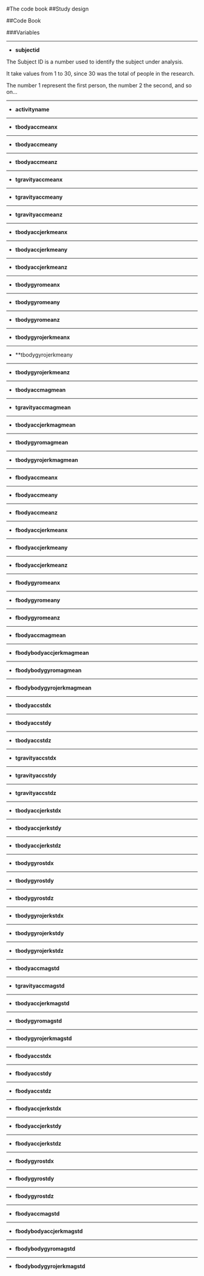 #The code book
##Study design

##Code Book

###Variables

- - - 
* **subjectid**

The Subject ID is a number used to identify the subject under analysis. 

It take values from 1 to 30, since 30 was the total of people in the research.

The number 1 represent the first person, the number 2 the second,  and so on...

- - -
* **activityname**

- - -
* **tbodyaccmeanx**

- - -
* **tbodyaccmeany**

- - -
* **tbodyaccmeanz**

- - -
* **tgravityaccmeanx**

- - -
* **tgravityaccmeany**

- - -
* **tgravityaccmeanz**

- - -
* **tbodyaccjerkmeanx**

- - -
* **tbodyaccjerkmeany**

- - -
* **tbodyaccjerkmeanz**

- - -
* **tbodygyromeanx**

- - -
* **tbodygyromeany**

- - -
* **tbodygyromeanz**

- - -
* **tbodygyrojerkmeanx**

- - -
* **tbodygyrojerkmeany

- - -
* **tbodygyrojerkmeanz**

- - -
* **tbodyaccmagmean**

- - -
* **tgravityaccmagmean**

- - -
* **tbodyaccjerkmagmean**

- - -
* **tbodygyromagmean**

- - -
* **tbodygyrojerkmagmean**

- - -
* **fbodyaccmeanx**

- - -
* **fbodyaccmeany**

- - -
* **fbodyaccmeanz**

- - -
* **fbodyaccjerkmeanx**

- - -
* **fbodyaccjerkmeany**

- - -
* **fbodyaccjerkmeanz**

- - -
* **fbodygyromeanx**

- - -
* **fbodygyromeany**

- - -
* **fbodygyromeanz**

- - -
* **fbodyaccmagmean**

- - -
* **fbodybodyaccjerkmagmean**

- - -
* **fbodybodygyromagmean**

- - -
* **fbodybodygyrojerkmagmean**

- - -
* **tbodyaccstdx**

- - -
* **tbodyaccstdy**

- - -
* **tbodyaccstdz**

- - -
* **tgravityaccstdx**

- - -
* **tgravityaccstdy**

- - -
* **tgravityaccstdz**

- - -
* **tbodyaccjerkstdx**

- - -
* **tbodyaccjerkstdy**

- - -
* **tbodyaccjerkstdz**

- - -
* **tbodygyrostdx**

- - -
* **tbodygyrostdy**

- - -
* **tbodygyrostdz**

- - -
* **tbodygyrojerkstdx**

- - -
* **tbodygyrojerkstdy**

- - -
* **tbodygyrojerkstdz**

- - -
* **tbodyaccmagstd**

- - -
* **tgravityaccmagstd**

- - -
* **tbodyaccjerkmagstd**

- - -
* **tbodygyromagstd**

- - -
* **tbodygyrojerkmagstd**

- - -
* **fbodyaccstdx**

- - -
* **fbodyaccstdy**

- - -
* **fbodyaccstdz**

- - -
* **fbodyaccjerkstdx**

- - -
* **fbodyaccjerkstdy**

- - -
* **fbodyaccjerkstdz**

- - -
* **fbodygyrostdx**

- - -
* **fbodygyrostdy**

- - -
* **fbodygyrostdz**

- - -
* **fbodyaccmagstd**

- - -
* **fbodybodyaccjerkmagstd**

- - -
* **fbodybodygyromagstd**

- - -
* **fbodybodygyrojerkmagstd**
